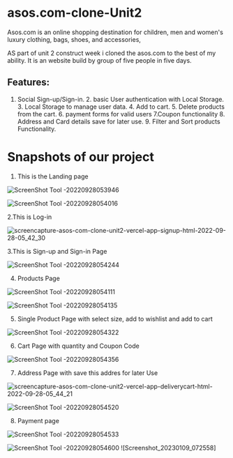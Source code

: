 # asos.com-clone-Unit2
Asos.com is an online shopping destination for children, men and women's luxury clothing, bags, shoes, and accessories, 

AS part of unit 2 construct week i cloned the asos.com to the best of my ability. It is an website build by group of five people in five days.

## Features:

1. Social Sign-up/Sign-in. 2. basic User authentication with Local Storage. 3. Local Storage to manage user data. 4. Add to cart. 5. Delete products from the cart. 6. payment forms for valid users 7.Coupon functionality 8. Address and Card details save for later use. 9. Filter and Sort products Functionality.


<h1>Snapshots of our project</h1>

1. This is the Landing page 

![ScreenShot Tool -20220928053946](https://user-images.githubusercontent.com/88669777/192659802-d5994309-ad51-40a8-98de-5d292b7d844a.png)

![ScreenShot Tool -20220928054016](https://user-images.githubusercontent.com/88669777/192659810-c824af26-46a9-4c9e-98a8-59c0d21134e4.png)


2.This is Log-in 

![screencapture-asos-com-clone-unit2-vercel-app-signup-html-2022-09-28-05_42_30](https://user-images.githubusercontent.com/88669777/192659867-fb0459f6-2da3-4044-b701-3506b5a236cf.png)


3.This is Sign-up and Sign-in Page

![ScreenShot Tool -20220928054244](https://user-images.githubusercontent.com/88669777/192659892-c8d1792f-29ce-4a7d-9428-619f90767868.png)


4. Products Page

![ScreenShot Tool -20220928054111](https://user-images.githubusercontent.com/88669777/192659934-b3b825d0-611a-449a-9727-07db7d886db9.png)

![ScreenShot Tool -20220928054135](https://user-images.githubusercontent.com/88669777/192659942-73f95ebc-8eb2-4796-935e-a65e2ac05bec.png)


5. Single Product Page  with select size, add to wishlist and add to cart

![ScreenShot Tool -20220928054322](https://user-images.githubusercontent.com/88669777/192659972-6782e473-4514-49da-b12e-a9ff428a6e7c.png)

6. Cart Page with quantity and Coupon Code 

![ScreenShot Tool -20220928054356](https://user-images.githubusercontent.com/88669777/192660353-51d2de2e-b6b4-45d2-a86a-5050e1a2de61.png)

7. Address Page with save this addres for later Use

![screencapture-asos-com-clone-unit2-vercel-app-deliverycart-html-2022-09-28-05_44_21](https://user-images.githubusercontent.com/88669777/192660213-e6e005e4-5f82-4ff9-9bc3-7979f165837c.png)

![ScreenShot Tool -20220928054520](https://user-images.githubusercontent.com/88669777/192660220-665d59aa-ea16-44db-acb9-d75ed5b47b6f.png)


8. Payment page

![ScreenShot Tool -20220928054533](https://user-images.githubusercontent.com/88669777/192660247-4c3203ba-0807-4b52-a96e-82b3ec61c379.png)

![ScreenShot Tool -20220928054600](https://user-images.githubusercontent.com/88669777/192660267-2dbcb261-9f94-4b56-aa5b-70e8c40c82a9.png)
![Screenshot_20230109_072558]

